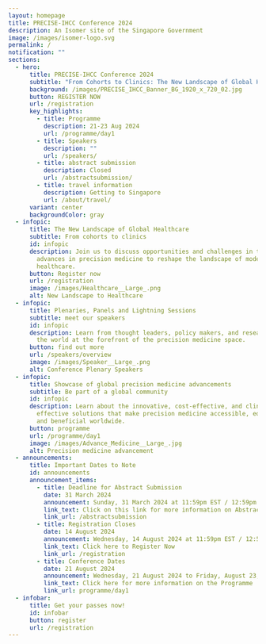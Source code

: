 ```yaml
---
layout: homepage
title: PRECISE-IHCC Conference 2024
description: An Isomer site of the Singapore Government
image: /images/isomer-logo.svg
permalink: /
notification: ""
sections:
  - hero:
      title: PRECISE-IHCC Conference 2024
      subtitle: "From Cohorts to Clinics: The New Landscape of Global Healthcare"
      background: /images/PRECISE_IHCC_Banner_BG_1920_x_720_02.jpg
      button: REGISTER NOW
      url: /registration
      key_highlights:
        - title: Programme
          description: 21-23 Aug 2024
          url: /programme/day1
        - title: Speakers
          description: ""
          url: /speakers/
        - title: abstract submission
          description: Closed
          url: /abstractsubmission/
        - title: travel information
          description: Getting to Singapore
          url: /about/travel/
      variant: center
      backgroundColor: gray
  - infopic:
      title: The New Landscape of Global Healthcare
      subtitle: From cohorts to clinics
      id: infopic
      description: Join us to discuss opportunities and challenges in translating
        advances in precision medicine to reshape the landscape of modern
        healthcare.
      button: Register now
      url: /registration
      image: /images/Healthcare__Large_.png
      alt: New Landscape to Healthcare
  - infopic:
      title: Plenaries, Panels and Lightning Sessions
      subtitle: meet our speakers
      id: infopic
      description: Learn from thought leaders, policy makers, and researchers around
        the world at the forefront of the precision medicine space.
      button: find out more
      url: /speakers/overview
      image: /images/Speaker__Large_.png
      alt: Conference Plenary Speakers
  - infopic:
      title: Showcase of global precision medicine advancements
      subtitle: Be part of a global community
      id: infopic
      description: Learn about the innovative, cost-effective, and clinically
        effective solutions that make precision medicine accessible, equitable
        and beneficial worldwide.
      button: programme
      url: /programme/day1
      image: /images/Advance_Medicine__Large_.jpg
      alt: Precision medicine advancement
  - announcements:
      title: Important Dates to Note
      id: announcements
      announcement_items:
        - title: Deadline for Abstract Submission
          date: 31 March 2024
          announcement: Sunday, 31 March 2024 at 11:59pm EST / 12:59pm SGT
          link_text: Click on this link for more information on Abstract Submission
          link_url: /abstractsubmission
        - title: Registration Closes
          date: 14 August 2024
          announcement: Wednesday, 14 August 2024 at 11:59pm EST / 12:59pm SGT
          link_text: Click here to Register Now
          link_url: /registration
        - title: Conference Dates
          date: 21 August 2024
          announcement: Wednesday, 21 August 2024 to Friday, August 23, 2024
          link_text: Click here for more information on the Programme
          link_url: programme/day1
  - infobar:
      title: Get your passes now!
      id: infobar
      button: register
      url: /registration
---
```

